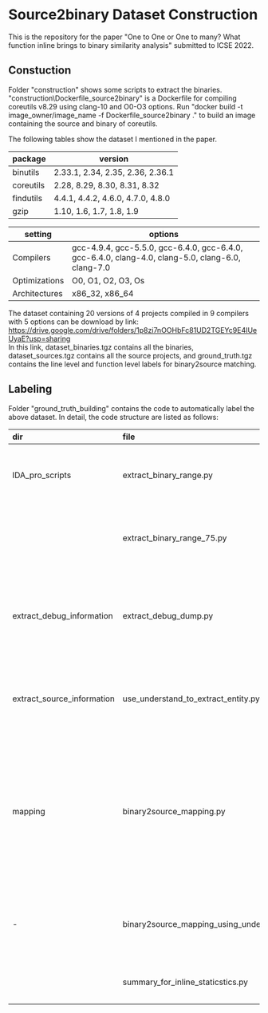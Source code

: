 # Source2binary Dataset Construction
 
This is the repository for the paper "One to One or One to many? What function inline brings to binary similarity analysis" submitted to ICSE 2022.

## Constuction

Folder "construction" shows some scripts to extract the binaries. "construction\Dockerfile_source2binary" is a Dockerfile for compiling coreutils v8.29 using clang-10 and O0-O3 options. Run "docker build -t image_owner/image_name -f Dockerfile_source2binary ." to build an image containing the source and binary of coreutils.

The following tables show the dataset I mentioned in the paper.

 |package   | version |
 |  ----  | ----  |
 |binutils  | 2.33.1, 2.34, 2.35, 2.36, 2.36.1 | 
 |coreutils | 2.28, 8.29, 8.30, 8.31, 8.32 |
 |findutils | 4.4.1, 4.4.2, 4.6.0, 4.7.0, 4.8.0 |
 |gzip      | 1.10, 1.6, 1.7, 1.8, 1.9 |

 |setting   | options |
 |  ----  | ----  |
 |Compilers     |gcc-4.9.4, gcc-5.5.0, gcc-6.4.0, gcc-6.4.0, gcc-6.4.0, clang-4.0, clang-5.0, clang-6.0, clang-7.0 |
 |Optimizations | O0, O1, O2, O3, Os      |                                                                                                                      
 |Architectures | x86\_32, x86\_64        |     


The dataset containing 20 versions of 4 projects compiled in 9 compilers with 5 options can be download by link:
https://drive.google.com/drive/folders/1p8zi7nOOHbFc81UD2TGEYc9E4IUeUyaE?usp=sharing                                                                                                              
In this link, dataset_binaries.tgz contains all the binaries, dataset_sources.tgz contains all the source projects, and ground_truth.tgz contains the line level and function level labels for binary2source matching.

## Labeling

Folder "ground_truth_building" contains the code to automatically label the above dataset. In detail, the code structure are listed as follows:

| dir | file | function |
| :----  | :--- | :------- |
| IDA_pro_scripts  |  extract_binary_range.py | scripts to extract binary function boundary for IDA 7.0|
| | extract_binary_range_75.py | scripts to extract binary function boundary for IDA 7.5|
| extract_debug_information  |  extract_debug_dump.py | extract the line mapping from .debug_line section in binary using readelf |
| extract_source_information | use_understand_to_extract_entity.py | use understand to extract the source line-to-function mapping. |
| mapping | binary2source_mapping.py | extend the line-mapping with binary address-to-function mapping and source line-to-function mapping to function level mapping. |
|-| binary2source_mapping_using_understand.py | main function to conduct labeling for all binaries and source projects. |
| | summary_for_inline_staticstics.py | summary the metrics for all binaries. |
